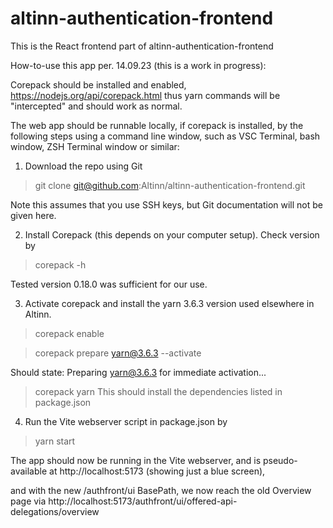# altinn-authentication-frontend
This is the React frontend part of altinn-authentication-frontend

How-to-use this app per. 14.09.23 (this is a work in progress):

Corepack should be installed and enabled, 
https://nodejs.org/api/corepack.html
thus yarn commands will be "intercepted" 
and should work as normal.

The web app should be runnable locally, if corepack is installed,
by the following steps using a command line window, such as VSC Terminal, bash window, ZSH Terminal window or similar:

1. Download the repo using Git
> git clone git@github.com:Altinn/altinn-authentication-frontend.git

Note this assumes that you use SSH keys, but Git documentation will not
be given here.

2. Install Corepack (this depends on your computer setup). 
Check version by
> corepack -h

Tested version 0.18.0 was sufficient for our use.

3. Activate corepack and install the yarn 3.6.3 version used
elsewhere in Altinn.

> corepack enable

> corepack prepare yarn@3.6.3 --activate

Should state: Preparing yarn@3.6.3 for immediate activation...

> corepack yarn
This should install the dependencies listed in package.json

4. Run the Vite webserver script in package.json by
> yarn start

The app should now be running in the Vite webserver,
and is pseudo-available at http://localhost:5173
(showing just a blue screen),

and with the new /authfront/ui BasePath, we now reach the old Overview page via
http://localhost:5173/authfront/ui/offered-api-delegations/overview
